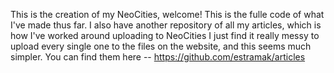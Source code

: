 This is the creation of my NeoCities, welcome! This is the fulle code of what I've made thus far. I also have another repository of all my articles, which is how I've worked around uploading to NeoCities
I just find it really messy to upload every single one to the files on the website, and this seems much simpler. You can find them here -- https://github.com/estramak/articles
